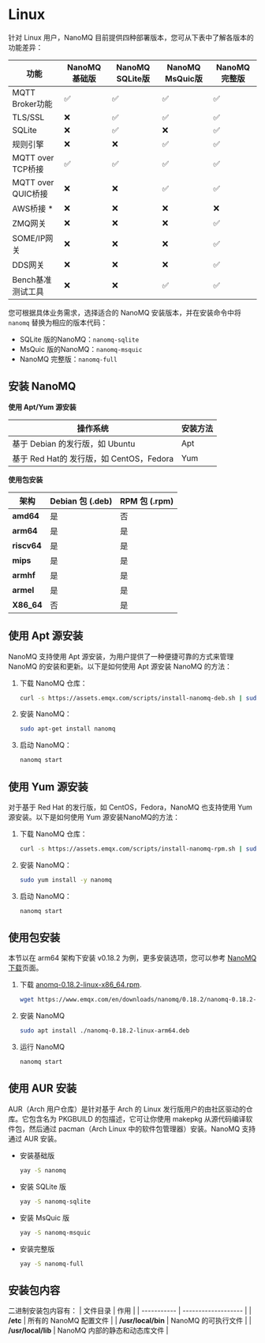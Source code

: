 # Linux

针对 Linux 用户，NanoMQ 目前提供四种部署版本，您可从下表中了解各版本的功能差异：

| 功能               | NanoMQ 基础版 | NanoMQ **SQLite版** | **NanoMQ MsQuic版** | NanoMQ完整版 |
| ------------------ | ------------- | ------------------- | ------------------- | ------------ |
| MQTT Broker功能    | ✅             | ✅                   | ✅                   | ✅            |
| TLS/SSL            | ❌             | ✅                   | ✅                   | ✅            |
| SQLite             | ❌             | ✅                   | ❌                   | ✅            |
| 规则引擎           | ❌             | ❌                   | ✅                   | ✅            |
| MQTT over TCP桥接  | ✅             | ✅                   | ✅                   | ✅            |
| MQTT over QUIC桥接 | ❌             | ❌                   | ✅                   | ✅            |
| AWS桥接 *          | ❌             | ❌                   | ❌                   | ❌            |
| ZMQ网关            | ❌             | ❌                   | ❌                   | ✅            |
| SOME/IP网关        | ❌             | ❌                   | ❌                   | ✅            |
| DDS网关            | ❌             | ❌                   | ❌                   | ✅            |
| Bench基准测试工具  | ❌             | ❌                   | ✅                   | ✅            |

[^*]: Docker 部署中暂不支持 AWS 桥接，如希望使用 AWS 桥接，请通过[源码编译安装](./build-options.md)。

您可根据具体业务需求，选择适合的 NanoMQ 安装版本，并在安装命令中将 `nanomq` 替换为相应的版本代码：

- SQLite 版的NanoMQ：`nanomq-sqlite`
- MsQuic 版的NanoMQ：`nanomq-msquic`
- NanoMQ 完整版：`nanomq-full`

## 安装 NanoMQ

**使用 Apt/Yum 源安装**

| 操作系统                                 | 安装方法 |
| ---------------------------------------- | -------- |
| 基于 Debian 的发行版，如 Ubuntu          | Apt      |
| 基于 Red Hat的 发行版，如 CentOS，Fedora | Yum      |

**使用包安装**

| 架构        | Debian 包 (.deb) | RPM 包 (.rpm) |
| ----------- | ---------------- | ------------- |
| **amd64**   | 是               | 否            |
| **arm64**   | 是               | 是            |
| **riscv64** | 是               | 是            |
| **mips**    | 是               | 是            |
| **armhf**   | 是               | 是            |
| **armel**   | 是               | 是            |
| **X86_64**  | 否               | 是            |

## 使用 Apt 源安装

NanoMQ 支持使用 Apt 源安装，为用户提供了一种便捷可靠的方式来管理 NanoMQ 的安装和更新。以下是如何使用 Apt 源安装 NanoMQ 的方法：

1. 下载 NanoMQ 仓库：

   ```bash
   curl -s https://assets.emqx.com/scripts/install-nanomq-deb.sh | sudo bash
   ```

2. 安装 NanoMQ：

   ```bash
   sudo apt-get install nanomq
   ```

3. 启动 NanoMQ：

   ```bash
   nanomq start  
   ```

## 使用 Yum 源安装

对于基于 Red Hat 的发行版，如 CentOS，Fedora，NanoMQ 也支持使用 Yum 源安装。以下是如何使用 Yum 源安装NanoMQ的方法：

1. 下载 NanoMQ 仓库：

   ```bash
   curl -s https://assets.emqx.com/scripts/install-nanomq-rpm.sh | sudo bash
   ```

2. 安装 NanoMQ：

   ```bash
   sudo yum install -y nanomq
   ```

3. 启动 NanoMQ：

   ```bash
   nanomq start  
   ```

## 使用包安装

本节以在 arm64 架构下安装 v0.18.2 为例，更多安装选项，您可以参考 [NanoMQ 下载](https://nanomq.io/downloads?os=Linux)页面。

1. 下载 [anomq-0.18.2-linux-x86_64.rpm](https://www.emqx.com/zh/downloads/nanomq/0.18.2/nanomq-0.18.2-linux-x86_64.rpm).

   ```bash
   wget https://www.emqx.com/en/downloads/nanomq/0.18.2/nanomq-0.18.2-linux-arm64.deb
   ```

2. 安装 NanoMQ

   ```bash
   sudo apt install ./nanomq-0.18.2-linux-arm64.deb
   ```

3. 运行 NanoMQ

   ```bash
   nanomq start
   ```

## 使用 AUR 安装

AUR（Arch 用户仓库）是针对基于 Arch 的 Linux 发行版用户的由社区驱动的仓库。它包含名为 PKGBUILD 的包描述，它可让你使用 makepkg 从源代码编译软件包，然后通过 pacman（Arch Linux 中的软件包管理器）安装。NanoMQ 支持通过 AUR 安装。


- 安装基础版

  ```bash
  yay -S nanomq
  ```

- 安装 SQLite 版

  ```bash
  yay -S nanomq-sqlite
  ```

- 安装 MsQuic 版

  ```bash
  yay -S nanomq-msquic
  ```

- 安装完整版

  ```bash
  yay -S nanomq-full
  ```

## 安装包内容

二进制安装包内容有：
| 文件目录     | 作用                 |
| ----------- | ------------------- |
| **/etc**    | 所有的 NanoMQ 配置文件 |
| **/usr/local/bin**   |   NanoMQ 的可执行文件   |
| **/usr/local/lib**   | NanoMQ 内部的静态和动态库文件               |

